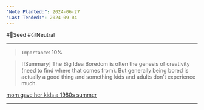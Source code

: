 ```yaml
---
"Note Planted:": 2024-06-27
"Last Tended:": 2024-09-04
---
```

#🌱Seed  #😐Neutral 
****
> `Importance`: 10%
 
>[!Summary] The Big Idea
>Boredom is often the genesis of creativity (need to find where that comes from).  But generally being bored is actually a good thing and something kids and adults don’t experience much. 

[mom gave her kids a 1980s summer](https://link.mail.beehiiv.com/ss/c/u001.CgbotsTbYFtX_NY8ZpdQjw0vOxuaxtddtrW_W4FlFvYCzAD5eqp2MNUJQVNyfxRkibgmKL9fp9RpE1QWef5XimppeQEeuYAmQBCBWt3U85i1_YGuyuS1cY22fl7d5EOSI2TpzJIMoXHZ-DuFH-04IDgtpgNdqn1NxysWK6WT8WIlO5dVwMlZEM0Poytem0e9ebYdmqaCc4ZypX7dObbzihFMTIinIExp6icTVbgkUY8T_-QECKn-wDToFhLwFlEJvTSzbEEjmp68fOTADJl4FOJk5L5txPxJo1OIkxnUzu1yNRs5nHNvSg7i6SO1Qk3C716lI_NMBbEsF12SxCqMe54y0uB1cWlEAwd5sjB1-24WmLn2xc63GdD7WI_4zIMk/492/HlovcWvoQTKAXgG9NEIz1A/h49/h001.6giIIozyQFEEZQiIH_mv40-AisYMDH3FaF4_he-yu8w)
****
